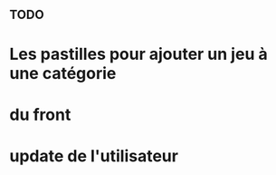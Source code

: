 ## TODO

# Les pastilles pour ajouter un jeu à une catégorie

# du front

# update de l'utilisateur
